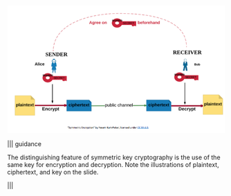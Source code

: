 ![](.guides/img/dia-sym.png)

||| guidance

The distinguishing feature of symmetric key cryptography is the use of the same key for encryption and decryption. Note the illustrations of plaintext, ciphertext, and key on the slide.

|||